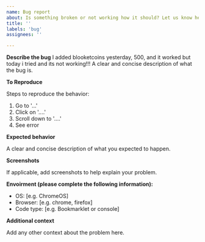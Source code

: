 ```yaml
---
name: Bug report
about: Is something broken or not working how it should? Let us know here!
title: ''
labels: 'bug'
assignees: ''

---
```


**Describe the bug**
I added blooketcoins yesterday, 500, and it worked but today i tried and its not working!!!
A clear and concise description of what the bug is.

**To Reproduce**

Steps to reproduce the behavior:
1. Go to '...'
2. Click on '....'
3. Scroll down to '....'
4. See error

**Expected behavior**

A clear and concise description of what you expected to happen.

**Screenshots**

If applicable, add screenshots to help explain your problem.

**Envoirment (please complete the following information):**

 - OS: [e.g. ChromeOS]
 - Browser: [e.g. chrome, firefox]
 - Code type: [e.g. Bookmarklet or console]

**Additional context**

Add any other context about the problem here.
